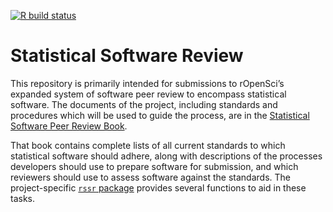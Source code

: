 <!-- badges: start -->

[![R build
status](https://github.com/ropenscilabs/statistical-software-review/workflows/R-CMD-check/badge.svg)](https://github.com/ropenscilabs/statistical-software-review/actions)
<!-- badges: end -->

<!-- README.md is generated from README.Rmd. Please edit that file -->

# Statistical Software Review

This repository is primarily intended for submissions to rOpenSci’s
expanded system of software peer review to encompass statistical
software. The documents of the project, including standards and
procedures which will be used to guide the process, are in the
[Statistical Software Peer Review
Book](https://ropenscilabs.github.io/statistical-software-review-book/index.html).

That book contains complete lists of all current standards to which
statistical software should adhere, along with descriptions of the
processes developers should use to prepare software for submission, and
which reviewers should use to assess software against the standards. The
project-specific [`rssr` package](https://github.com/ropenscilabs/rssr)
provides several functions to aid in these tasks.
